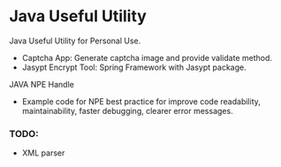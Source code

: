 # Java Useful Utility

Java Useful Utility for Personal Use.

- Captcha App: Generate captcha image and provide validate method.
- Jasypt Encrypt Tool: Spring Framework with Jasypt package.

JAVA NPE Handle

- Example code for NPE best practice for improve code readability, maintainability, faster debugging, clearer error messages.

### TODO:

- XML parser
